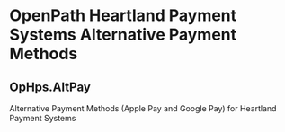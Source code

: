 # OpenPath Heartland Payment Systems Alternative Payment Methods
## OpHps.AltPay
Alternative Payment Methods (Apple Pay and Google Pay) for Heartland Payment Systems
